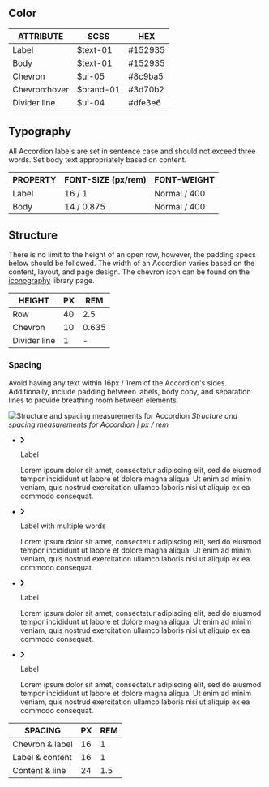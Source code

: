## Color

| ATTRIBUTE          | SCSS       | HEX        |
|----------------|------------|------------|
| Label          | $text-01   |  #152935   |
| Body           | $text-01   |  #152935   |
| Chevron        | $ui-05     |  #8c9ba5   |
| Chevron:hover  | $brand-01  |  #3d70b2   |
| Divider line   | $ui-04     |  #dfe3e6   |

## Typography

All Accordion labels are set in sentence case and should not exceed three words. Set body text appropriately based on content.

| PROPERTY   | FONT-SIZE (px/rem)     | FONT-WEIGHT  |
|------------|-----------------|--------------|
| Label      | 16 / 1     | Normal / 400 |
| Body       | 14 / 0.875 | Normal / 400 |

## Structure

There is no limit to the height of an open row, however, the padding specs below should be followed. The width of an Accordion varies based on the content, layout, and page design. The chevron icon can be found on the [iconography](/style/iconography/library) library page.

| HEIGHT       | PX | REM   |
|--------------|----|-------|
| Row          | 40 | 2.5   |
| Chevron      | 10 | 0.635 |
| Divider line | 1  | -     |

### Spacing

Avoid having any text within 16px / 1rem of the Accordion's sides. Additionally, include padding between labels, body copy, and separation lines to provide breathing room between elements.

 ![Structure and spacing measurements for Accordion](images/accordion-style-1.png)
_Structure and spacing measurements for Accordion | px / rem_ 

<div data-insert-component="InteractiveSpec">
  <ul
    data-accordion
    class="bx--accordion"
    data-spec-margin
    data-spec-dimensions="width"
  >
    <li
      tabIndex="0"
      data-accordion-item
      class="bx--accordion__item bx--accordion__item--active"
    >
      <div class="bx--accordion__heading" data-spec-padding>
        <svg
          class="bx--accordion__arrow"
          width="8"
          height="12"
          viewBox="0 0 8 12"
          fillRule="evenodd"
        >
          <path d="M0 10.6L4.7 6 0 1.4 1.4 0l6.1 6-6.1 6z" />
        </svg>
        <p class="bx--accordion__title" data-spec-margin>
          Label
        </p>
      </div>
      <div class="bx--accordion__content" data-spec-padding>
        <p>
          Lorem ipsum dolor sit amet, consectetur adipiscing elit, sed
          do eiusmod tempor incididunt ut labore et dolore magna aliqua.
          Ut enim ad minim veniam, quis nostrud exercitation ullamco
          laboris nisi ut aliquip ex ea commodo consequat.
        </p>
      </div>
    </li>
    <li
      tabIndex="0"
      data-accordion-item
      class="bx--accordion__item"
    >
      <div class="bx--accordion__heading" data-spec-padding>
        <svg
          class="bx--accordion__arrow"
          width="8"
          height="12"
          viewBox="0 0 8 12"
          fillRule="evenodd"
          data-spec-dimensions="height"
        >
          <path d="M0 10.6L4.7 6 0 1.4 1.4 0l6.1 6-6.1 6z" />
        </svg>
        <p class="bx--accordion__title" data-spec-margin>
          Label with multiple words
        </p>
      </div>
      <div class="bx--accordion__content" data-spec-padding>
        <p>
          Lorem ipsum dolor sit amet, consectetur adipiscing elit, sed
          do eiusmod tempor incididunt ut labore et dolore magna aliqua.
          Ut enim ad minim veniam, quis nostrud exercitation ullamco
          laboris nisi ut aliquip ex ea commodo consequat.
        </p>
      </div>
    </li>
    <li
      tabIndex="0"
      data-accordion-item
      class="bx--accordion__item"
      data-spec-dimensions="height"
    >
      <div class="bx--accordion__heading" data-spec-padding>
        <svg
          class="bx--accordion__arrow"
          width="8"
          height="12"
          viewBox="0 0 8 12"
          fillRule="evenodd"
        >
          <path d="M0 10.6L4.7 6 0 1.4 1.4 0l6.1 6-6.1 6z" />
        </svg>
        <p class="bx--accordion__title" data-spec-margin>Label</p>
      </div>
      <div class="bx--accordion__content" data-spec-padding>
        <p>
          Lorem ipsum dolor sit amet, consectetur adipiscing elit, sed
          do eiusmod tempor incididunt ut labore et dolore magna aliqua.
          Ut enim ad minim veniam, quis nostrud exercitation ullamco
          laboris nisi ut aliquip ex ea commodo consequat.
        </p>
      </div>
    </li>
    <li
      tabIndex="0"
      data-accordion-item
      class="bx--accordion__item"
    >
      <div class="bx--accordion__heading" data-spec-padding>
        <svg
          class="bx--accordion__arrow"
          width="8"
          height="12"
          viewBox="0 0 8 12"
          fillRule="evenodd"
        >
          <path d="M0 10.6L4.7 6 0 1.4 1.4 0l6.1 6-6.1 6z" />
        </svg>
        <p class="bx--accordion__title" data-spec-margin>Label</p>
      </div>
      <div class="bx--accordion__content" data-spec-padding>
        <p>
          Lorem ipsum dolor sit amet, consectetur adipiscing elit, sed
          do eiusmod tempor incididunt ut labore et dolore magna aliqua.
          Ut enim ad minim veniam, quis nostrud exercitation ullamco
          laboris nisi ut aliquip ex ea commodo consequat.
        </p>
      </div>
    </li>
  </ul>
</div>

| SPACING              | PX | REM |
|----------------------|----|-----|
| Chevron & label      | 16 | 1   |
| Label & content      | 16 | 1   |
| Content & line       | 24 | 1.5 |
